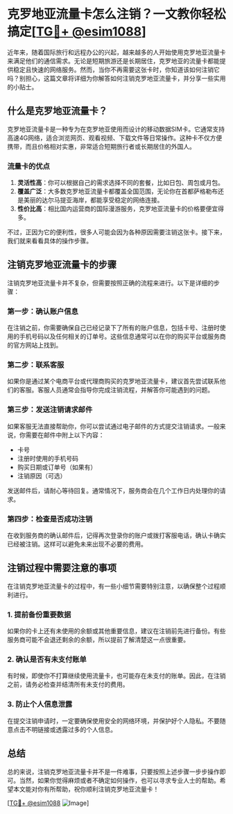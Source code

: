# 克罗地亚流量卡怎么注销？一文教你轻松搞定[[TG💪+ @esim1088](https://t.me/s/esim1088)]

近年来，随着国际旅行和远程办公的兴起，越来越多的人开始使用克罗地亚流量卡来满足他们的通信需求。无论是短期旅游还是长期居住，克罗地亚的流量卡都能提供稳定且快速的网络服务。然而，当你不再需要这张卡时，你知道该如何注销它吗？别担心，这篇文章将详细为你解答如何注销克罗地亚流量卡，并分享一些实用的小贴士。

## 什么是克罗地亚流量卡？

克罗地亚流量卡是一种专为在克罗地亚使用而设计的移动数据SIM卡。它通常支持高速4G网络，适合浏览网页、观看视频、下载文件等日常操作。这种卡不仅方便携带，而且价格相对实惠，非常适合短期旅行者或长期居住的外国人。

### 流量卡的优点

1. **灵活性高**：你可以根据自己的需求选择不同的套餐，比如日包、周包或月包。
2. **覆盖广泛**：大多数克罗地亚流量卡都覆盖全国范围，无论你在首都萨格勒布还是美丽的达尔马提亚海岸，都能享受稳定的网络连接。
3. **性价比高**：相比国内运营商的国际漫游服务，克罗地亚流量卡的价格要便宜得多。

不过，正因为它的便利性，很多人可能会因为各种原因需要注销这张卡。接下来，我们就来看看具体的操作步骤。

## 注销克罗地亚流量卡的步骤

注销克罗地亚流量卡并不复杂，但需要按照正确的流程来进行。以下是详细的步骤：

### 第一步：确认账户信息

在注销之前，你需要确保自己已经记录下了所有的账户信息，包括卡号、注册时使用的手机号码以及任何相关的订单号。这些信息通常可以在你的购买平台或服务商的官方网站上找到。

### 第二步：联系客服

如果你是通过某个电商平台或代理商购买的克罗地亚流量卡，建议首先尝试联系他们的客服。客服人员通常会指导你完成注销流程，并解答你可能遇到的问题。

### 第三步：发送注销请求邮件

如果客服无法直接帮助你，你可以尝试通过电子邮件的方式提交注销请求。一般来说，你需要在邮件中附上以下内容：
- 卡号
- 注册时使用的手机号码
- 购买日期或订单号（如果有）
- 注销原因（可选）

发送邮件后，请耐心等待回复。通常情况下，服务商会在几个工作日内处理你的请求。

### 第四步：检查是否成功注销

在收到服务商的确认邮件后，记得再次登录你的账户或拨打客服电话，确认卡确实已经被注销。这样可以避免未来出现不必要的费用。

## 注销过程中需要注意的事项

在注销克罗地亚流量卡的过程中，有一些小细节需要特别注意，以确保整个过程顺利进行。

### 1. 提前备份重要数据

如果你的卡上还有未使用的余额或其他重要信息，建议在注销前先进行备份。有些服务商可能不会退还剩余的余额，所以提前了解清楚这一点很重要。

### 2. 确认是否有未支付账单

有时候，即使你不打算继续使用流量卡，也可能存在未支付的账单。因此，在注销之前，请务必检查并结清所有未支付的费用。

### 3. 防止个人信息泄露

在提交注销申请时，一定要确保使用安全的网络环境，并保护好个人隐私。不要随意点击不明链接或透露过多的个人信息。

## 总结

总的来说，注销克罗地亚流量卡并不是一件难事，只要按照上述步骤一步步操作即可。当然，如果你觉得麻烦或者不确定如何操作，也可以寻求专业人士的帮助。希望本文能对你有所帮助，祝你顺利注销克罗地亚流量卡！

[[TG💪+ @esim1088](https://t.me/s/esim1088) ![Image](https://i.postimg.cc/4NQfJmqS/Snipaste-2025-05-13-00-14-12.png)]